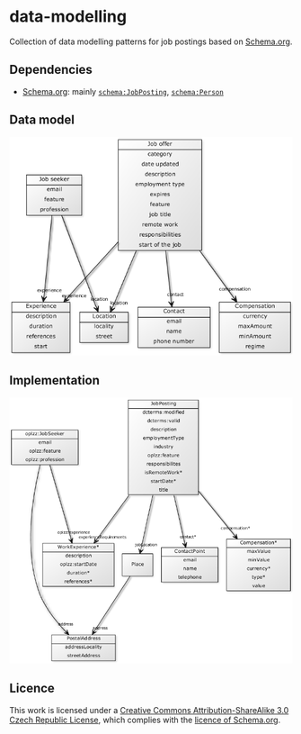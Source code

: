 data-modelling
==============

Collection of data modelling patterns for job postings based on [Schema.org](http://schema.org).

Dependencies
------------

* [Schema.org](http://schema.org): mainly [`schema:JobPosting`](http://schema.org/JobPosting), [`schema:Person`](http://schema.org/Person)

Data model
----------

![Abstract data model](diagrams/abstract-data-model.png)

Implementation
--------------

![Implementation of data model](diagrams/data-model.png)

Licence
-------

This work is licensed under a [Creative Commons Attribution-ShareAlike 3.0 Czech Republic License](http://creativecommons.org/licenses/by-sa/3.0/cz/), which complies with the [licence of Schema.org](http://schema.org/docs/terms.html).
